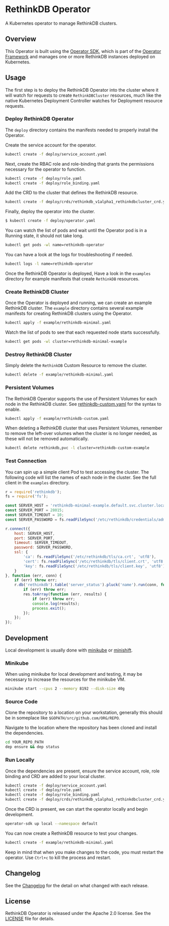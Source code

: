 # RethinkDB Operator

A Kubernetes operator to manage RethinkDB clusters.

## Overview

This Operator is built using the [Operator SDK](https://github.com/operator-framework/operator-sdk), which is part of the [Operator Framework](https://github.com/operator-framework/) and manages one or more RethinkDB instances deployed on Kubernetes.

## Usage

The first step is to deploy the RethinkDB Operator into the cluster where it
will watch for requests to create `RethinkDBCluster` resources, much like the native
Kubernetes Deployment Controller watches for Deployment resource requests.

### Deploy RethinkDB Operator

The `deploy` directory contains the manifests needed to properly install the
Operator.

Create the service account for the operator.

```bash
kubectl create -f deploy/service_account.yaml
```

Next, create the RBAC role and role-binding that grants the permissions
necessary for the operator to function.

```bash
kubectl create -f deploy/role.yaml
kubectl create -f deploy/role_binding.yaml
```

Add the CRD to the cluster that defines the RethinkDB resource.

```bash
kubectl create -f deploy/crds/rethinkdb_v1alpha1_rethinkdbcluster_crd.yaml
```

Finally, deploy the operator into the cluster.

```bash
$ kubectl create -f deploy/operator.yaml
```

You can watch the list of pods and wait until the Operator pod is in a Running
state, it should not take long.

```bash
kubectl get pods -wl name=rethinkdb-operator
```

You can have a look at the logs for troubleshooting if needed.

```bash
kubectl logs -l name=rethinkdb-operator
```

Once the RethinkDB Operator is deployed, Have a look in the `examples` directory
for example manifests that create `RethinkDB` resources.

### Create RethinkDB Cluster

Once the Operator is deployed and running, we can create an example RethinkDB
cluster. The `example` directory contains several example manifests for creating
RethinkDB clusters using the Operator.

```bash
kubectl apply -f example/rethinkdb-minimal.yaml
```

Watch the list of pods to see that each requested node starts successfully.

```bash
kubectl get pods -wl cluster=rethinkdb-minimal-example
```

### Destroy RethinkDB Cluster

Simply delete the `RethinkDB` Custom Resource to remove the cluster.

```bash
kubectl delete -f example/rethinkdb-minimal.yaml
```

### Persistent Volumes

The RethinkDB Operator supports the use of Persistent Volumes for each node in
the RethinkDB cluster. See [rethinkdb-custom.yaml](example/rethinkdb-custom.yaml)
for the syntax to enable.

```bash
kubectl apply -f example/rethinkdb-custom.yaml
```

When deleting a RethinkDB cluster that uses Persistent Volumes, remember to
remove the left-over volumes when the cluster is no longer needed, as these will
not be removed automatically.

```bash
kubectl delete rethinkdb,pvc -l cluster=rethinkdb-custom-example
```

### Test Connection

You can spin up a simple client Pod to test accessing the cluster. The following code will list the
names of each node in the cluster. See the full client in the `examples` directory.

```javascript
r = require('rethinkdb');
fs = require('fs');

const SERVER_HOST = 'rethinkdb-minimal-example.default.svc.cluster.local';
const SERVER_PORT = 28015;
const SERVER_TIMEOUT = 10;
const SERVER_PASSWORD = fs.readFileSync('/etc/rethinkdb/credentials/admin-password', 'utf8');

r.connect({
    host: SERVER_HOST,
    port: SERVER_PORT,
    timeout: SERVER_TIMEOUT,
    password: SERVER_PASSWORD,
    ssl: {
        'ca': fs.readFileSync('/etc/rethinkdb/tls/ca.crt', 'utf8'),
        'cert': fs.readFileSync('/etc/rethinkdb/tls/client.crt', 'utf8'),
        'key': fs.readFileSync('/etc/rethinkdb/tls/client.key', 'utf8')
    }
}, function (err, conn) {
    if (err) throw err;
    r.db('rethinkdb').table('server_status').pluck('name').run(conn, function (err, res) {
        if (err) throw err;
        res.toArray(function (err, results) {
            if (err) throw err;
            console.log(results);
            process.exit();
        });
    });
});
```

## Development

Local development is usually done with [minikube](https://github.com/kubernetes/minikube) or [minishift](https://www.okd.io/minishift/).

### Minikube

When using minikube for local development and testing, it may be necessary to increase the resources for the minikube VM.

```bash
minikube start --cpus 2 --memory 8192 --disk-size 40g
```

### Source Code

Clone the repository to a location on your workstation, generally this should be in someplace like `$GOPATH/src/github.com/ORG/REPO`.

Navigate to the location where the repository has been cloned and install the dependencies.

```bash
cd YOUR_REPO_PATH
dep ensure && dep status
```

### Run Locally

Once the dependencies are present, ensure the service account, role, role binding and CRD are added to your local cluster.

```bash
kubectl create -f deploy/service_account.yaml
kubectl create -f deploy/role.yaml
kubectl create -f deploy/role_binding.yaml
kubectl create -f deploy/crds/rethinkdb_v1alpha1_rethinkdbcluster_crd.yaml
```

Once the CRD is present, we can start the operator locally and begin development.

```bash
operator-sdk up local --namespace default
```

You can now create a RethinkDB resource to test your changes.

```bash
kubectl create -f example/rethinkdb-minimal.yaml
```

Keep in mind that when you make changes to the code, you must restart the operator. Use `Ctrl+c` to kill the process and restart.

## Changelog

See the [Changelog][changelog_file] for the detail on what changed with each release.

## License

RethinkDB Operator is released under the Apache 2.0 license. See the [LICENSE][license_file] file for details.

[changelog_file]:./CHANGELOG.md
[license_file]:./LICENSE
